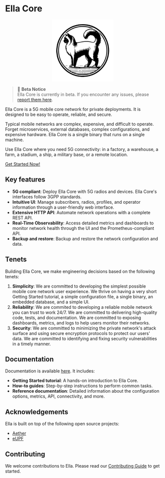 # Ella Core

<p align="center">
  <img src="docs/images/logo.png" alt="Ella Core Logo" width="200"/>
</p>

> :construction: **Beta Notice**  
> Ella Core is currently in beta. If you encounter any issues, please [report them here](https://github.com/ellanetworks/core/issues/new/choose).

Ella Core is a 5G mobile core network for private deployments. It is designed to be easy to operate, reliable, and secure.

Typical mobile networks are complex, expensive, and difficult to operate. Forget microservices, external databases, complex configurations, and expensive hardware. Ella Core is a single binary that runs on a single machine.

Use Ella Core where you need 5G connectivity: in a factory, a warehouse, a farm, a stadium, a ship, a military base, or a remote location.

[Get Started Now!](https://ellanetworks.github.io/core/tutorials/getting_started/)

## Key features

- **5G compliant**: Deploy Ella Core with 5G radios and devices. Ella Core's interfaces follow 3GPP standards.
- **Intuitive UI**: Manage subscribers, radios, profiles, and operator information through a user-friendly web interface.
- **Extensive HTTP API**: Automate network operations with a complete REST API.
- **Real-Time  Observability**: Access detailed metrics and dashboards to monitor network health through the UI and the Prometheus-compliant API.
- **Backup and restore**: Backup and restore the network configuration and data.

## Tenets

Building Ella Core, we make engineering decisions based on the following tenets:

1. **Simplicity**: We are committed to developing the simplest possible mobile core network user experience. We thrive on having a very short Getting Started tutorial, a simple configuration file, a single binary, an embedded database, and a simple UI.
2. **Reliability**: We are commited to developing a reliable mobile network you can trust to work 24/7. We are committed to delivering high-quality code, tests, and documentation. We are committed to exposing dashboards, metrics, and logs to help users monitor their networks.
3. **Security**: We are committed to minimizing the private network's attack surface and using secure encryption protocols to protect our users' data. We are committed to identifying and fixing security vulnerabilities in a timely manner.

## Documentation

Documentation is available [here](https://ellanetworks.github.io/core/). It includes:
- **Getting Started tutorial**: A hands-on introduction to Ella Core.
- **How-to guides**: Step-by-step instructions to perform common tasks.
- **Reference documentation**: Detailed information about the configuration options, metrics, API, connectivity, and more.

## Acknowledgements

Ella is built on top of the following open source projects:
- [Aether](https://aetherproject.org/)
- [eUPF](https://github.com/edgecomllc/eupf)

## Contributing

We welcome contributions to Ella. Please read our [Contributing Guide](CONTRIBUTING.md) to get started.
